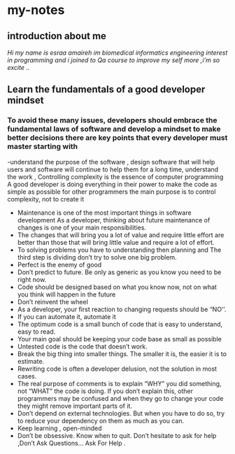 # my-notes
## introduction about me
*Hi  my name is esraa amaireh im biomedical informatics engineering interest in programming and i joined to Qa course to improve my self more ,i'm so excite ..*

## Learn the fundamentals of a good developer mindset 

 ### To avoid these many issues, developers should embrace the fundamental laws of software and develop a mindset to make better decisions there are key points that every developer must master starting with
 -understand the purpose of the software ,  design software that will help users and  software will continue to help them for a long time, understand the work , Controlling complexity is the essence of computer programming A good developer is doing everything in their power to make the code as simple as possible for other programmers  the main purpose is to control complexity, not to create it
- Maintenance is one of the most important things in software development As a developer, thinking about future maintenance of changes is one of your main responsibilities.
- The changes that will bring you a lot of value and require little effort are better than those that will bring little value and require a lot of effort.
- To solving problems you have to understanding then planning and The third step is dividing don’t try to solve one big problem.
- Perfect is the enemy of good
- Don’t predict to future. Be only as generic as you know you need to be right now.
- Code should be designed based on what you know now, not on what you think will happen in the future
- Don’t reinvent the wheel
- As a developer, your first reaction to changing requests should be “NO’’.
- If you can automate it, automate it
- The optimum code is a small bunch of code that is easy to understand, easy to read.
- Your main goal should be keeping your code base as small as possible
- Untested code is the code that doesn’t work.
- Break the big thing into smaller things. The smaller it is, the easier it is to estimate. 
- Rewriting code is often a developer delusion, not the solution in most cases.
- The real purpose of comments is to explain “WHY” you did something, not “WHAT” the code is doing. If you don’t explain this, other programmers may be confused and when they go to change your code they might remove important parts of it.
- Don’t depend on external technologies. But when you have to do so, try to reduce your dependency on them as much as you can.
- Keep learning , open-minded
- Don’t be obsessive. Know when to quit. Don’t hesitate to ask for help ,Don’t Ask Questions… Ask For Help .

